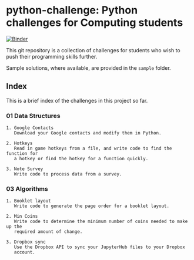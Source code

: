 # python-challenge: Python challenges for Computing students
[![Binder](https://mybinder.org/badge_logo.svg)](https://mybinder.org/v2/gh/ngjunsiang/python-challenge.git/master)

This git repository is a collection of challenges for students who wish to push
their programming skills further.

Sample solutions, where available, are provided in the `sample` folder.

## Index

This is a brief index of the challenges in this project so far.

### 01 Data Structures

    1. Google Contacts
       Download your Google contacts and modify them in Python.

    2. Hotkeys
       Read in game hotkeys from a file, and write code to find the function for
       a hotkey or find the hotkey for a function quickly.

    3. Note Survey
       Write code to process data from a survey.

### 03 Algorithms

    1. Booklet layout
       Write code to generate the page order for a booklet layout.

    2. Min Coins
       Write code to determine the minimum number of coins needed to make up the
       required amount of change.
    
    3. Dropbox sync
       Use the Dropbox API to sync your JupyterHub files to your Dropbox
       account.
